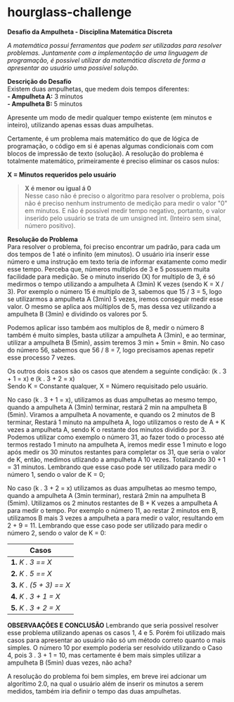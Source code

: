 # hourglass-challenge

**Desafio da Ampulheta - Disciplina Matemática Discreta**

 *A matemática possui ferramentas que podem ser utilizadas para resolver problemas. Juntamente com a implementação de uma linguagem de programação, é possivel utilizar da matemática discreta de forma a apresentar ao usuário uma possível solução.*
 
 **Descrição do Desafio**<br/>
 Existem duas ampulhetas, que medem dois tempos diferentes:<br/>
  **- Ampulheta A:** 3 minutos<br/>
  **- Ampulheta B:** 5 minutos<br/>
  
  Apresente um modo de medir qualquer tempo existente (em minutos e inteiro), utilizando apenas essas duas ampulhetas.
  
  Certamente, é um problema mais matemático do que de lógica de programação, o código em si é apenas algumas condicionais com com blocos de impressão de texto (solução).
  A resolução do problema é totalmente matemático, primeiramente é preciso eliminar os casos nulos:
  
  **X = Minutos requeridos pelo usuário**
  
  >**X é menor ou igual á 0**<br/>
  >Nesse caso não é preciso o algoritmo para resolver o problema, pois não é preciso nenhum instrumento de medição para medir o valor "0" em minutos. E não é possivel medir tempo negativo, portanto, o valor inserido pelo usuário se trata de um unsigned int. (Inteiro sem sinal, número positivo).
  
  **Resolução do Problema**<br/>
  Para resolver o problema, foi preciso encontrar um padrão, para cada um dos tempos de 1 até o infinito (em minutos). O usuário iria inserir esse número e uma instrução em texto teria de informar exatamente como medir esse tempo. Perceba que, números multiplos de 3 e 5 possuem muita facilidade para medição. Se o minuto inserido (X) for multiplo de 3, é só medirmos o tempo utilizando a ampulheta A (3min) K vezes (sendo K = X / 3). Por exemplo o número 15 é multiplo de 3, sabemos que 15 / 3 = 5, logo se utilizarmos a ampulheta A (3min) 5 vezes, iremos conseguir medir esse valor. O mesmo se aplica aos múltiplos de 5, mas dessa vez utilizando a ampulheta B (3min) e dividindo os valores por 5. 
  
  Podemos aplicar isso também aos multiplos de 8, medir o número 8 também é muito simples, basta utilizar a ampulheta A (3min), e ao terminar, utilizar a ampulheta B (5min), assim teremos 3 min + 5min = 8min. No caso do número 56, sabemos que 56 / 8 = 7, logo precisamos apenas repetir esse processo 7 vezes.
  
 Os outros dois casos são os casos que atendem a seguinte condição: (k . 3 + 1 = x) e (k . 3 + 2 = x)<br/>
 Sendo K = Constante qualquer, X = Número requisitado pelo usuário.
 
 No caso (k . 3 + 1 = x), utilizamos as duas ampulhetas ao mesmo tempo, quando a ampulheta A (3min) terminar, restará 2 min na ampulheta B (5min). Viramos a ampulheta A novamente, e quando os 2 minutos de B terminar, Restará 1 minuto na ampulheta A, logo utilizamos o resto de A + K vezes a ampulheta A, sendo K o restante dos minutos dividido por 3. Podemos utilizar como exemplo o número 31, ao fazer todo o processo até termos restado 1 minuto na ampulheta A, iremos medir esse 1 minuto e logo após medir os 30 minutos restantes para completar os 31, que seria o valor de K, então, medimos utlizando a ampulheta A 10 vezes. Totalizando 30 + 1 = 31 minutos. Lembrando que esse caso pode ser utilizado para medir o número 1, sendo o valor de K = 0;
 
 No caso (k . 3 + 2 = x) utilizamos as duas ampulhetas ao mesmo tempo, quando a ampulheta A (3min terminar), restará 2min na ampulheta B (5mim). Utilizamos os 2 minutos restantes de B + K vezes a ampulheta A para medir o tempo. Por exemplo o número 11, ao restar 2 minutos em B, utilizamos B mais 3 vezes a ampulheta a para medir o valor, resultando em 2 + 9 = 11. Lembrando que esse caso pode ser utilizado para medir o número 2, sendo o valor de K = 0:
 
 | **Casos**  |
| ------------- |
| **1.** *K . 3 == X*  |
| **2.** *K . 5 == X*  |
| **3.** *K . (5 + 3) == X* |
| **4.** *K . 3 + 1 = X* |
| **5.** *K . 3 + 2 = X*  |

**OBSERVAAÇÕES E CONCLUSÃO** Lembrando que seria possivel resolver esse problema utilizando apenas os casos 1, 4 e 5. Porém foi utilizado mais casos para apresentar ao usuário não só um método correto quanto o mais simples. O número 10 por exemplo poderia ser resolvido utilizando o Caso 4, pois 3 . 3 + 1 = 10, mas certamente é bem mais simples utilizar a ampulheta B (5min) duas vezes, não acha?

A resolução do problema foi bem simples, em breve irei adcionar um algorítimo 2.0, na qual o usuário além de inserir os minutos a serem medidos, também iria definir o tempo das duas ampulhetas.
